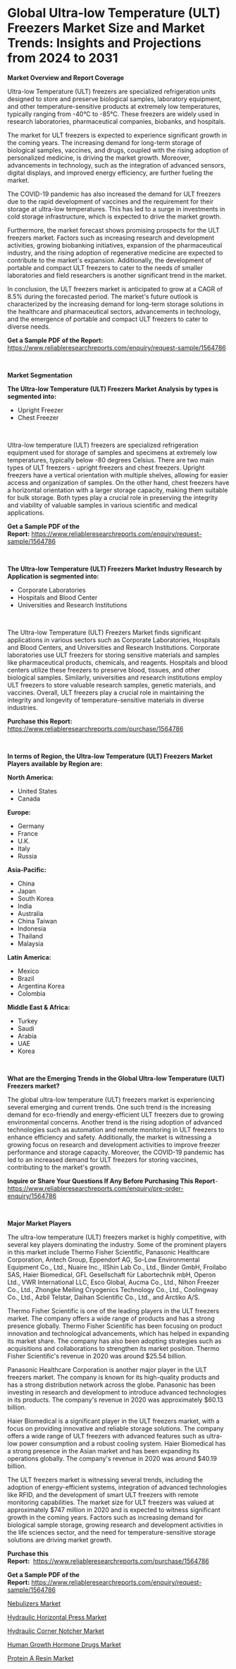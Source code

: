 <p><h1>Global Ultra-low Temperature (ULT) Freezers Market Size and Market Trends: Insights and Projections from 2024 to 2031</h1></p><p><strong>Market Overview and Report Coverage</strong></p>
<p><p>Ultra-low Temperature (ULT) freezers are specialized refrigeration units designed to store and preserve biological samples, laboratory equipment, and other temperature-sensitive products at extremely low temperatures, typically ranging from -40°C to -85°C. These freezers are widely used in research laboratories, pharmaceutical companies, biobanks, and hospitals.</p><p>The market for ULT freezers is expected to experience significant growth in the coming years. The increasing demand for long-term storage of biological samples, vaccines, and drugs, coupled with the rising adoption of personalized medicine, is driving the market growth. Moreover, advancements in technology, such as the integration of advanced sensors, digital displays, and improved energy efficiency, are further fueling the market.</p><p>The COVID-19 pandemic has also increased the demand for ULT freezers due to the rapid development of vaccines and the requirement for their storage at ultra-low temperatures. This has led to a surge in investments in cold storage infrastructure, which is expected to drive the market growth.</p><p>Furthermore, the market forecast shows promising prospects for the ULT freezers market. Factors such as increasing research and development activities, growing biobanking initiatives, expansion of the pharmaceutical industry, and the rising adoption of regenerative medicine are expected to contribute to the market's expansion. Additionally, the development of portable and compact ULT freezers to cater to the needs of smaller laboratories and field researchers is another significant trend in the market.</p><p>In conclusion, the ULT freezers market is anticipated to grow at a CAGR of 8.5% during the forecasted period. The market's future outlook is characterized by the increasing demand for long-term storage solutions in the healthcare and pharmaceutical sectors, advancements in technology, and the emergence of portable and compact ULT freezers to cater to diverse needs.</p></p>
<p><strong>Get a Sample PDF of the Report:</strong> <a href="https://www.reliableresearchreports.com/enquiry/request-sample/1564786">https://www.reliableresearchreports.com/enquiry/request-sample/1564786</a></p>
<p>&nbsp;</p>
<p><strong>Market Segmentation</strong></p>
<p><strong>The Ultra-low Temperature (ULT) Freezers Market Analysis by types is segmented into:</strong></p>
<p><ul><li>Upright Freezer</li><li>Chest Freezer</li></ul></p>
<p>&nbsp;</p>
<p><p>Ultra-low temperature (ULT) freezers are specialized refrigeration equipment used for storage of samples and specimens at extremely low temperatures, typically below -80 degrees Celsius. There are two main types of ULT freezers - upright freezers and chest freezers. Upright freezers have a vertical orientation with multiple shelves, allowing for easier access and organization of samples. On the other hand, chest freezers have a horizontal orientation with a larger storage capacity, making them suitable for bulk storage. Both types play a crucial role in preserving the integrity and viability of valuable samples in various scientific and medical applications.</p></p>
<p><strong>Get a Sample PDF of the Report:</strong>&nbsp;<a href="https://www.reliableresearchreports.com/enquiry/request-sample/1564786">https://www.reliableresearchreports.com/enquiry/request-sample/1564786</a></p>
<p>&nbsp;</p>
<p><strong>The Ultra-low Temperature (ULT) Freezers Market Industry Research by Application is segmented into:</strong></p>
<p><ul><li>Corporate Laboratories</li><li>Hospitals and Blood Center</li><li>Universities and Research Institutions</li></ul></p>
<p>&nbsp;</p>
<p><p>The Ultra-low Temperature (ULT) Freezers Market finds significant applications in various sectors such as Corporate Laboratories, Hospitals and Blood Centers, and Universities and Research Institutions. Corporate laboratories use ULT freezers for storing sensitive materials and samples like pharmaceutical products, chemicals, and reagents. Hospitals and blood centers utilize these freezers to preserve blood, tissues, and other biological samples. Similarly, universities and research institutions employ ULT freezers to store valuable research samples, genetic materials, and vaccines. Overall, ULT freezers play a crucial role in maintaining the integrity and longevity of temperature-sensitive materials in diverse industries.</p></p>
<p><strong>Purchase this Report:</strong>&nbsp; <a href="https://www.reliableresearchreports.com/purchase/1564786">https://www.reliableresearchreports.com/purchase/1564786</a></p>
<p>&nbsp;</p>
<p><strong>In terms of Region, the Ultra-low Temperature (ULT) Freezers Market Players available by Region are:</strong></p>
<p>
    <p> <strong> North America: </strong>
        <ul>
            <li>United States</li>
            <li>Canada</li>
        </ul>
        </p> 
    <p> <strong> Europe: </strong>
        <ul>
            <li>Germany</li>
            <li>France</li>
            <li>U.K.</li>
            <li>Italy</li>
            <li>Russia</li>
        </ul>
        </p> 
    <p> <strong> Asia-Pacific: </strong>
        <ul>
            <li>China</li>
            <li>Japan</li>
            <li>South Korea</li>
            <li>India</li>
            <li>Australia</li>
            <li>China Taiwan</li>
            <li>Indonesia</li>
            <li>Thailand</li>
            <li>Malaysia</li>
        </ul>
        </p> 
    <p> <strong> Latin America: </strong>
        <ul>
            <li>Mexico</li>
            <li>Brazil</li>
            <li>Argentina Korea</li>
            <li>Colombia</li>
        </ul>
        </p> 
    <p> <strong> Middle East & Africa: </strong>
        <ul>
            <li>Turkey</li>
            <li>Saudi</li>
            <li>Arabia</li>
            <li>UAE</li>
            <li>Korea</li>
        </ul>
    </p>
    </p>
<p>&nbsp;</p>
<p><strong>What are the Emerging Trends in the Global Ultra-low Temperature (ULT) Freezers market?</strong></p>
<p><p>The global ultra-low temperature (ULT) freezers market is experiencing several emerging and current trends. One such trend is the increasing demand for eco-friendly and energy-efficient ULT freezers due to growing environmental concerns. Another trend is the rising adoption of advanced technologies such as automation and remote monitoring in ULT freezers to enhance efficiency and safety. Additionally, the market is witnessing a growing focus on research and development activities to improve freezer performance and storage capacity. Moreover, the COVID-19 pandemic has led to an increased demand for ULT freezers for storing vaccines, contributing to the market's growth.</p></p>
<p><strong>Inquire or Share Your Questions If Any Before Purchasing This Report</strong>- <a href="https://www.reliableresearchreports.com/enquiry/pre-order-enquiry/1564786">https://www.reliableresearchreports.com/enquiry/pre-order-enquiry/1564786</a></p>
<p>&nbsp;</p>
<p><strong>Major Market Players</strong></p>
<p><p>The ultra-low temperature (ULT) freezers market is highly competitive, with several key players dominating the industry. Some of the prominent players in this market include Thermo Fisher Scientific, Panasonic Healthcare Corporation, Antech Group, Eppendorf AG, So-Low Environmental Equipment Co., Ltd., Nuaire Inc., IlShin Lab Co., Ltd., Binder GmbH, Froilabo SAS, Haier Biomedical, GFL Gesellschaft für Labortechnik mbH, Operon Ltd., VWR International LLC, Esco Global, Aucma Co., Ltd., Nihon Freezer Co., Ltd., Zhongke Meiling Cryogenics Technology Co., Ltd., Coolingway Co., Ltd., Azbil Telstar, Daihan Scientific Co., Ltd., and Arctiko A/S.</p><p>Thermo Fisher Scientific is one of the leading players in the ULT freezers market. The company offers a wide range of products and has a strong presence globally. Thermo Fisher Scientific has been focusing on product innovation and technological advancements, which has helped in expanding its market share. The company has also been adopting strategies such as acquisitions and collaborations to strengthen its market position. Thermo Fisher Scientific's revenue in 2020 was around $25.54 billion.</p><p>Panasonic Healthcare Corporation is another major player in the ULT freezers market. The company is known for its high-quality products and has a strong distribution network across the globe. Panasonic has been investing in research and development to introduce advanced technologies in its products. The company's revenue in 2020 was approximately $60.13 billion.</p><p>Haier Biomedical is a significant player in the ULT freezers market, with a focus on providing innovative and reliable storage solutions. The company offers a wide range of ULT freezers with advanced features such as ultra-low power consumption and a robust cooling system. Haier Biomedical has a strong presence in the Asian market and has been expanding its operations globally. The company's revenue in 2020 was around $40.19 billion.</p><p>The ULT freezers market is witnessing several trends, including the adoption of energy-efficient systems, integration of advanced technologies like RFID, and the development of smart ULT freezers with remote monitoring capabilities. The market size for ULT freezers was valued at approximately $747 million in 2020 and is expected to witness significant growth in the coming years. Factors such as increasing demand for biological sample storage, growing research and development activities in the life sciences sector, and the need for temperature-sensitive storage solutions are driving market growth.</p></p>
<p><strong>Purchase this Report:</strong>&nbsp;&nbsp;<a href="https://www.reliableresearchreports.com/purchase/1564786">https://www.reliableresearchreports.com/purchase/1564786</a></p>
<p></p>
<p><strong>Get a Sample PDF of the Report:</strong>&nbsp;<a href="https://www.reliableresearchreports.com/enquiry/request-sample/1564786">https://www.reliableresearchreports.com/enquiry/request-sample/1564786</a></p>
<p><p><a href="https://medium.com/@vincentalvarez1980/nebulizers-market-research-report-its-history-and-forecast-2023-to-2030-27b061612b93">Nebulizers Market</a></p><p><a href="https://github.com/RoccoManning/Market-Research-Report-List-3/blob/main/hydraulic-horizontal-press-market.md">Hydraulic Horizontal Press Market</a></p><p><a href="https://github.com/RichRobinson5/Market-Research-Report-List-3/blob/main/hydraulic-corner-notcher-market.md">Hydraulic Corner Notcher Market</a></p><p><a href="https://medium.com/p/3f1f480c5022/edit">Human Growth Hormone Drugs Market</a></p><p><a href="https://medium.com/@dioncollins8227/protein-a-resin-market-competitive-analysis-market-trends-and-forecast-to-2030-f41d883b0c1b">Protein A Resin Market</a></p></p>